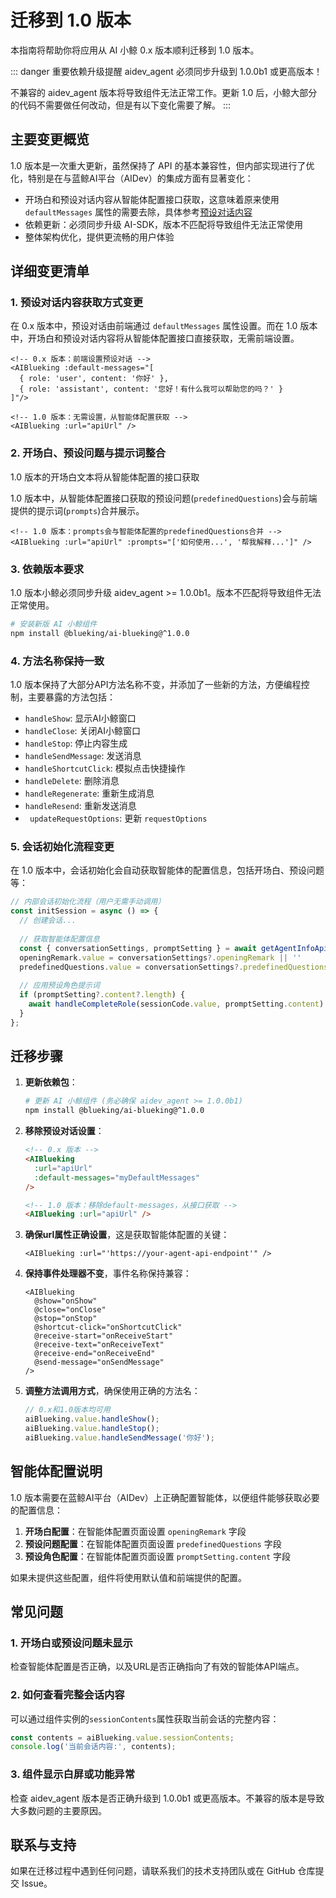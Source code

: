 # 迁移到 1.0 版本

本指南将帮助你将应用从 AI 小鲸 0.x 版本顺利迁移到 1.0 版本。

::: danger 重要依赖升级提醒
aidev_agent 必须同步升级到 1.0.0b1 或更高版本！

不兼容的 aidev_agent 版本将导致组件无法正常工作。更新 1.0 后，小鲸大部分的代码不需要做任何改动，但是有以下变化需要了解。
:::

## 主要变更概览

1.0 版本是一次重大更新，虽然保持了 API 的基本兼容性，但内部实现进行了优化，特别是在与蓝鲸AI平台（AIDev）的集成方面有显著变化：

- 开场白和预设对话内容从智能体配置接口获取，这意味着原来使用 `defaultMessages` 属性的需要去除，具体参考[预设对话内容](/guide/advanced-usage/default-messages.md)
- 依赖更新：必须同步升级 AI-SDK，版本不匹配将导致组件无法正常使用
- 整体架构优化，提供更流畅的用户体验

## 详细变更清单

### 1. 预设对话内容获取方式变更

在 0.x 版本中，预设对话由前端通过 `defaultMessages` 属性设置。而在 1.0 版本中，开场白和预设对话内容将从智能体配置接口直接获取，无需前端设置。

```vue
<!-- 0.x 版本：前端设置预设对话 -->
<AIBlueking :default-messages="[
  { role: 'user', content: '你好' },
  { role: 'assistant', content: '您好！有什么我可以帮助您的吗？' }
]"/>

<!-- 1.0 版本：无需设置，从智能体配置获取 -->
<AIBlueking :url="apiUrl" />
```

### 2. 开场白、预设问题与提示词整合

1.0 版本的开场白文本将从智能体配置的接口获取

1.0 版本中，从智能体配置接口获取的预设问题(`predefinedQuestions`)会与前端提供的提示词(`prompts`)合并展示。

```vue
<!-- 1.0 版本：prompts会与智能体配置的predefinedQuestions合并 -->
<AIBlueking :url="apiUrl" :prompts="['如何使用...', '帮我解释...']" />
```

### 3. 依赖版本要求

1.0 版本小鲸必须同步升级 aidev_agent >= 1.0.0b1。版本不匹配将导致组件无法正常使用。

```bash
# 安装新版 AI 小鲸组件
npm install @blueking/ai-blueking@^1.0.0
```

### 4. 方法名称保持一致

1.0 版本保持了大部分API方法名称不变，并添加了一些新的方法，方便编程控制，主要暴露的方法包括：

- `handleShow`: 显示AI小鲸窗口
- `handleClose`: 关闭AI小鲸窗口
- `handleStop`: 停止内容生成
- `handleSendMessage`: 发送消息
- `handleShortcutClick`: 模拟点击快捷操作
- `handleDelete`: 删除消息
- `handleRegenerate`: 重新生成消息
- `handleResend`: 重新发送消息
- ` updateRequestOptions`: 更新 `requestOptions` 

### 5. 会话初始化流程变更

在 1.0 版本中，会话初始化会自动获取智能体的配置信息，包括开场白、预设问题等：

```javascript
// 内部会话初始化流程（用户无需手动调用）
const initSession = async () => {
  // 创建会话...
  
  // 获取智能体配置信息
  const { conversationSettings, promptSetting } = await getAgentInfoApi()
  openingRemark.value = conversationSettings?.openingRemark || ''
  predefinedQuestions.value = conversationSettings?.predefinedQuestions || []
  
  // 应用预设角色提示词
  if (promptSetting?.content?.length) {
    await handleCompleteRole(sessionCode.value, promptSetting.content)
  }
};
```

## 迁移步骤

1. **更新依赖包**：
   ```bash
   # 更新 AI 小鲸组件 (务必确保 aidev_agent >= 1.0.0b1)
   npm install @blueking/ai-blueking@^1.0.0
   ```

2. **移除预设对话设置**：
   ```html
   <!-- 0.x 版本 -->
   <AIBlueking 
     :url="apiUrl"
     :default-messages="myDefaultMessages"
   />
   
   <!-- 1.0 版本：移除default-messages，从接口获取 -->
   <AIBlueking :url="apiUrl" />
   ```

3. **确保url属性正确设置**，这是获取智能体配置的关键：
   ```vue
   <AIBlueking :url="'https://your-agent-api-endpoint'" />
   ```

4. **保持事件处理器不变**，事件名称保持兼容：
   ```vue
   <AIBlueking
     @show="onShow"
     @close="onClose"
     @stop="onStop"
     @shortcut-click="onShortcutClick"
     @receive-start="onReceiveStart"
     @receive-text="onReceiveText"
     @receive-end="onReceiveEnd"
     @send-message="onSendMessage"
   />
   ```

5. **调整方法调用方式**，确保使用正确的方法名：
   ```javascript
   // 0.x和1.0版本均可用
   aiBlueking.value.handleShow();
   aiBlueking.value.handleStop();
   aiBlueking.value.handleSendMessage('你好');
   ```

## 智能体配置说明

1.0 版本需要在蓝鲸AI平台（AIDev）上正确配置智能体，以便组件能够获取必要的配置信息：

1. **开场白配置**：在智能体配置页面设置 `openingRemark` 字段
2. **预设问题配置**：在智能体配置页面设置 `predefinedQuestions` 字段
3. **预设角色配置**：在智能体配置页面设置 `promptSetting.content` 字段

如果未提供这些配置，组件将使用默认值和前端提供的配置。

## 常见问题

### 1. 开场白或预设问题未显示

检查智能体配置是否正确，以及URL是否正确指向了有效的智能体API端点。

### 2. 如何查看完整会话内容

可以通过组件实例的`sessionContents`属性获取当前会话的完整内容：

```javascript
const contents = aiBlueking.value.sessionContents;
console.log('当前会话内容:', contents);
```

### 3. 组件显示白屏或功能异常

检查 aidev_agent 版本是否正确升级到 1.0.0b1 或更高版本。不兼容的版本是导致大多数问题的主要原因。


## 联系与支持

如果在迁移过程中遇到任何问题，请联系我们的技术支持团队或在 GitHub 仓库提交 Issue。 